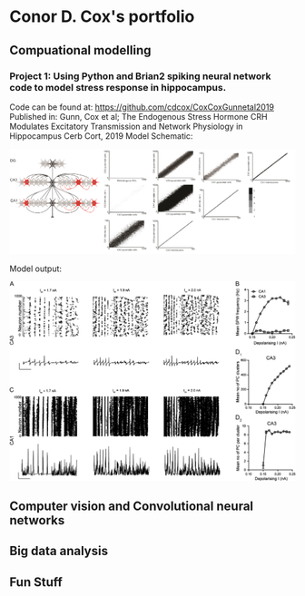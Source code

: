 # Conor D. Cox's portfolio
## Compuational modelling

### Project 1: Using Python and Brian2 spiking neural network code to model stress response in hippocampus.

Code can be found at: https://github.com/cdcox/CoxCoxGunnetal2019
Published in: Gunn, Cox et al;  The Endogenous Stress Hormone CRH Modulates Excitatory Transmission and Network Physiology in Hippocampus Cerb Cort, 2019
Model Schematic:

![png](supplementalfigure1%20(1).png) 

Model output:

![png](bhx103f08.png)


## Computer vision and  Convolutional neural networks

## Big data analysis

## Fun Stuff
